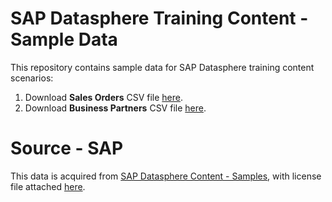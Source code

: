 # SAP Datasphere Training Content - Sample Data
This repository contains sample data for SAP Datasphere training content scenarios:

1. Download <b>Sales Orders</b> CSV file <a href="https://prateekbagorahgs.github.io/sapdataspheretraining/SalesOrders.csv" download="SalesOrders.csv">here</a>.
2. Download <b>Business Partners</b> CSV file <a href="https://prateekbagorahgs.github.io/sapdataspheretraining/BusinessPartners.csv" download="BusinessPartners.csv">here</a>.

<!---
3. Download <b>Sales Order Items</b> CSV file <a href="https://prateekbagorahgs.github.io/sapdataspheretraining/SalesOrderItems.csv" download="SalesOrderItems.csv">here</a>.
4. Download <b>Sales Order Items</b> JSON file <a href="https://prateekbagorahgs.github.io/sapdataspheretraining/SalesOrderItemsTraining.json" download="SalesOrderItemsTraining.json">here</a>.
5. Download <b>Product Price</b> JSON file <a href="https://prateekbagorahgs.github.io/sapdataspheretraining/ProductPriceTraining.json" download="ProductPriceTraining.json">here</a>.
6. Download <b>Sales Order Items</b> CSV file <a href="https://prateekbagorahgs.github.io/sapdataspheretraining/SalesOrderItemsTraining.csv" download="SalesOrderItemsTraining.csv">here</a>.
7. Download <b>Product Price</b> CSV file <a href="https://prateekbagorahgs.github.io/sapdataspheretraining/ProductPriceTraining.csv" download="ProductPriceTraining.csv">here</a>.
8. Download <b>Sales History</b> CSV file <a href="https://prateekbagorahgs.github.io/sapdataspheretraining/SalesHistory.csv" download="SalesHistory.csv">here</a>.
--->

# Source - SAP
This data is acquired from <a href="https://github.com/SAP-samples/datasphere-content/blob/main/README.md">SAP Datasphere Content - Samples</a>, with license file attached <a href="https://prateekbagorahgs.github.io/sapdataspheretraining/LICENSE.txt">here</a>.
